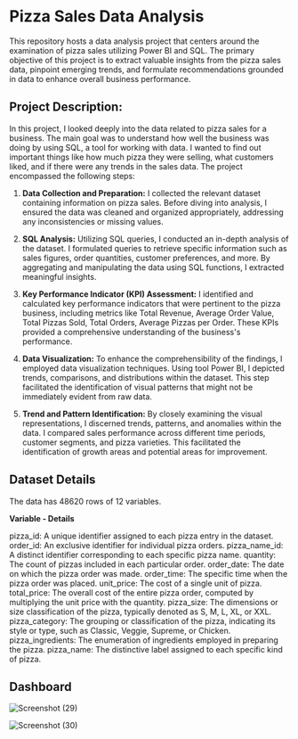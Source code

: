 
# Pizza Sales Data Analysis

This repository hosts a data analysis project that centers around the examination of pizza sales utilizing Power BI and SQL. The primary objective of this project is to extract valuable insights from the pizza sales data, pinpoint emerging trends, and formulate recommendations grounded in data to enhance overall business performance.


## Project Description:

In this project, I looked deeply into the data related to pizza sales for a business. The main goal was to understand how well the business was doing by using SQL, a tool for working with data. I wanted to find out important things like how much pizza they were selling, what customers liked, and if there were any trends in the sales data. The project encompassed the following steps:

1. **Data Collection and Preparation:**
   I collected the relevant dataset containing information on pizza sales. Before diving into analysis, I ensured the data was cleaned and organized appropriately, addressing any inconsistencies or missing values.

2. **SQL Analysis:**
   Utilizing SQL queries, I conducted an in-depth analysis of the dataset. I formulated queries to retrieve specific information such as sales figures, order quantities, customer preferences, and more. By aggregating and manipulating the data using SQL functions, I extracted meaningful insights.

3. **Key Performance Indicator (KPI) Assessment:**
   I identified and calculated key performance indicators that were pertinent to the pizza business, including metrics like Total Revenue, Average Order Value, Total Pizzas Sold, Total Orders, Average Pizzas per Order. These KPIs provided a comprehensive understanding of the business's performance.

4. **Data Visualization:**
   To enhance the comprehensibility of the findings, I employed data visualization techniques. Using tool Power BI, I depicted trends, comparisons, and distributions within the dataset. This step facilitated the identification of visual patterns that might not be immediately evident from raw data.

5. **Trend and Pattern Identification:**
   By closely examining the visual representations, I discerned trends, patterns, and anomalies within the data. I compared sales performance across different time periods, customer segments, and pizza varieties. This facilitated the identification of growth areas and potential areas for improvement.


## Dataset Details

The data has 48620 rows of 12 variables.

**Variable - Details**

pizza_id: A unique identifier assigned to each pizza entry in the dataset.
order_id: An exclusive identifier for individual pizza orders.
pizza_name_id: A distinct identifier corresponding to each specific pizza name.
quantity: The count of pizzas included in each particular order.
order_date: The date on which the pizza order was made.
order_time: The specific time when the pizza order was placed.
unit_price: The cost of a single unit of pizza.
total_price: The overall cost of the entire pizza order, computed by multiplying the unit price with the quantity.
pizza_size: The dimensions or size classification of the pizza, typically denoted as S, M, L, XL, or XXL.
pizza_category: The grouping or classification of the pizza, indicating its style or type, such as Classic, Veggie, Supreme, or Chicken.
pizza_ingredients: The enumeration of ingredients employed in preparing the pizza.
pizza_name: The distinctive label assigned to each specific kind of pizza.


## Dashboard
   ![Screenshot (29)](https://github.com/Farhan9801/Pizza_Sales_Analysis_Using_SQL_and_PowerBI/assets/121276934/f349d99d-7d33-49bf-a958-ab488f89bee1)
   
![Screenshot (30)](https://github.com/Farhan9801/Pizza_Sales_Analysis_Using_SQL_and_PowerBI/assets/121276934/80cd06c7-0ac0-43b9-b780-56157dd6f4e5)
